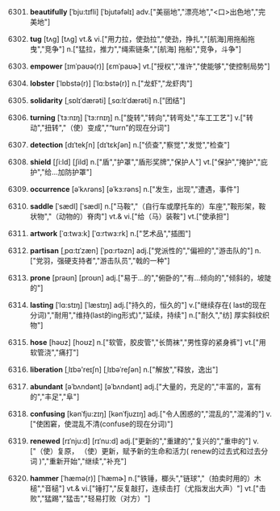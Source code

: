 6301. **beautifully**
[ˈbju:tɪfli]  [ˈbjutəfəlɪ]
adv.["美丽地","漂亮地","<口>出色地","完美地"]  

6302. **tug**
[tʌg]  [tʌɡ]
vt.& vi.["用力拉，使劲拉","使劲，挣扎","[航海]用拖船拖曳","竞争"]  n.["猛拉，推力","绳索链条","[航海] 拖船","竞争，斗争"]  

6303. **empower**
[ɪmˈpaʊə(r)]  [ɛmˈpaʊɚ]
vt.["授权","准许","使能够","使控制局势"]  

6304. **lobster**
[ˈlɒbstə(r)]  [ˈlɑ:bstə(r)]
n.["龙虾","龙虾肉"]  

6305. **solidarity**
[ˌsɒlɪˈdærəti]  [ˌsɑ:lɪˈdærəti]
n.["团结"]  

6306. **turning**
[ˈtɜ:nɪŋ]  [ˈtɜ:rnɪŋ]
n.["旋转","转向","转弯处","车工工艺"]  v.["转动","扭转","（使）变成","“turn”的现在分词"]  

6307. **detection**
[dɪˈtekʃn]  [dɪˈtɛkʃən]
n.["侦查","察觉","发觉","检查"]  

6308. **shield**
[ʃi:ld]  [ʃild]
n.["盾","护罩","盾形奖牌","保护人"]  vt.["保护","掩护","庇护","给…加防护罩"]  

6309. **occurrence**
[əˈkʌrəns]  [əˈkɜ:rəns]
n.["发生，出现","遭遇，事件"]  

6310. **saddle**
[ˈsædl]  [ˈsædl]
n.["马鞍","（自行车或摩托车的）车座","鞍形架，鞍状物","（动物的）脊肉"]  vt.& vi.["给（马）装鞍"]  vt.["使承担"]  

6311. **artwork**
[ˈɑ:twɜ:k]  [ˈɑ:rtwɜ:rk]
n.["艺术品","插图"]  

6312. **partisan**
[ˌpɑ:tɪˈzæn]  [ˈpɑ:rtəzn]
adj.["党派性的","偏袒的","游击队的"]  n.["党羽，强硬支持者","游击队员","戟的一种"]  

6313. **prone**
[prəʊn]  [proʊn]
adj.["易于…的","俯卧的","有…倾向的","倾斜的，坡陡的"]  

6314. **lasting**
[ˈlɑ:stɪŋ]  [ˈlæstɪŋ]
adj.["持久的，恒久的"]  v.["继续存在( last的现在分词)","耐用","维持(last的ing形式)","延续，持续"]  n.["耐久","纺] 厚实斜纹织物"]  

6315. **hose**
[həʊz]  [hoʊz]
n.["软管，胶皮管","长筒袜","男性穿的紧身裤"]  vt.["用软管浇","痛打"]  

6316. **liberation**
[ˌlɪbə'reɪʃn]  [ˌlɪbəˈreʃən]
n.["解放","释放，逸出"]  

6317. **abundant**
[əˈbʌndənt]  [əˈbʌndənt]
adj.["大量的，充足的","丰富的，富有的","丰足","阜"]  

6318. **confusing**
[kənˈfju:zɪŋ]  [kənˈfjuzɪŋ]
adj.["令人困惑的","混乱的","混淆的"]  v.["使困窘，使混乱不清(confuse的现在分词)"]  

6319. **renewed**
[rɪˈnju:d]  [rɪˈnu:d]
adj.["更新的","重建的","复兴的","重申的"]  v.["（使）复原， （使）更新，赋予新的生命和活力( renew的过去式和过去分词 )","重新开始","继续","补充"]  

6320. **hammer**
[ˈhæmə(r)]  [ˈhæmɚ]
n.["铁锤，榔头","链球","（拍卖时用的）木槌","音槌"]  vt.& vi.["锤打","反复敲打，连续击打（尤指发出大声）"]  vt.["击败","猛踢","猛击","轻易打败（对方）"]  

